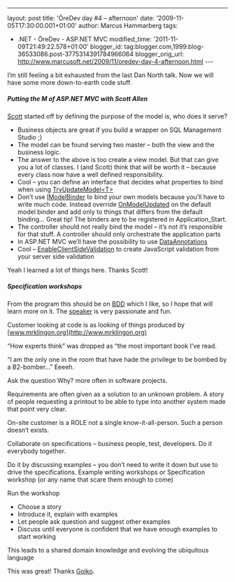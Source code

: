 ---
layout: post
title: 'ÖreDev day \#4 – afternoon' date: '2009-11-05T17:30:00.001+01:00'
author: Marcus Hammarberg
tags:
  - .NET -
ÖreDev - ASP.NET MVC modified_time: '2011-11-09T21:49:22.578+01:00'
blogger_id: tag:blogger.com,1999:blog-36533086.post-3775314391784966064
blogger_orig_url: http://www.marcusoft.net/2009/11/oredev-day-4-afternoon.html ---

I’m still feeling a bit exhausted from the last Dan North talk. Now we
will have some more down-to-earth code stuff.

##### Putting the M of ASP.NET MVC with Scott Allen

<a href="http://odetocode.com" target="_blank">Scott</a> started off by
defining the purpose of the model is, who does it serve?

-   Business objects are great if you build a wrapper on SQL Management
    Studio ;)
-   The model can be found serving two master – both the view and the
    business logic.
-   The answer to the above is too create a view model. But that can
    give you a lot of classes. I (and Scott) think that will be worth it
    – because every class now have a well defined responsibility. 
-   Cool – you can define an interface that decides what properties to
    bind when using
    <a href="http://msdn.microsoft.com/en-us/library/dd470756.aspx"
    target="_blank">TryUpdateModel&lt;T&gt;</a>
-   Don’t use <a
    href="http://msdn.microsoft.com/en-us/library/system.web.mvc.imodelbinder.aspx"
    target="_blank">IModelBinder</a> to bind your own models because
    you’ll have to write much code. Instead override <a
    href="http://msdn.microsoft.com/en-us/library/system.web.mvc.defaultmodelbinder.onmodelupdated.aspx"
    target="_blank">OnModelUpdated</a> on the default model binder and
    add only to things that differs from the default binding… Great tip!
    The binders are to be registered in Application_Start.
-   The controller should not really bind the model – it’s not it’s
    responsible for that stuff. A controller should only orchestrate the
    application parts
-   In ASP.NET MVC we’ll have the possibility to use <a
    href="http://stephenwalther.com/blog/archive/2008/09/10/asp-net-mvc-tip-43-use-data-annotation-validators.aspx"
    target="_blank">DataAnnotations</a>
-   Cool –
    <a href="http://msdn.microsoft.com/en-us/library/yb52a4x0.aspx"
    target="_blank">EnableClientSideValidation</a> to create JavaScript
    validation from your server side validation

Yeah I learned a lot of things here. Thanks Scott!

##### Specification workshops

From the program this should be on
<a href="http://en.wikipedia.org/wiki/Behavior_Driven_Development"
target="_blank">BDD</a> which I like, so I hope that will learn more on
it. The <a href="http://gojko.net/about/" target="_blank">speaker</a> is
very passionate and fun. 

Customer looking at code is as looking of things produced by
[www.mrklingon.org](http://www.mrklingon.org)

“How experts think” was dropped as “the most important book I’ve read.

“I am the only one in the room that have hade the privilege to be bombed
by a B2-bomber…” Eeeeh.

Ask the question Why? more often in software projects.

Requirements are often given as a solution to an unknown problem. A
story of people requesting a printout to be able to type into another
system made that point very clear.

On-site customer is a ROLE not a single know-it-all-person. Such a
person doesn’t exists.

Collaborate on specifications – business people, test, developers. Do it
everybody together.

Do it by discussing examples – you don’t need to write it down but use
to drive the specifications. Example writing workshops or Specification
workshop (or any name that scare them enough to come)

Run the workshop

-   Choose a story
-   Introduce it, explain with examples
-   Let people ask question and suggest other examples
-   Discuss until everyone is confident that we have enough examples to
    start working

This leads to a shared domain knowledge and evolving the ubiquitous
language

This was great! Thanks
<a href="http://gojko.net/about/" target="_blank">Gojko</a>.
